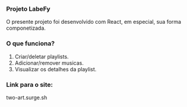 ### Projeto LabeFy

O presente projeto foi desenvolvido com React, em especial, sua forma componetizada.

### O que funciona?

1. Criar/deletar playlists.
2. Adicionar/remover musicas.
3. Visualizar os detalhes da playlist.
 
### Link para o site:

two-art.surge.sh
